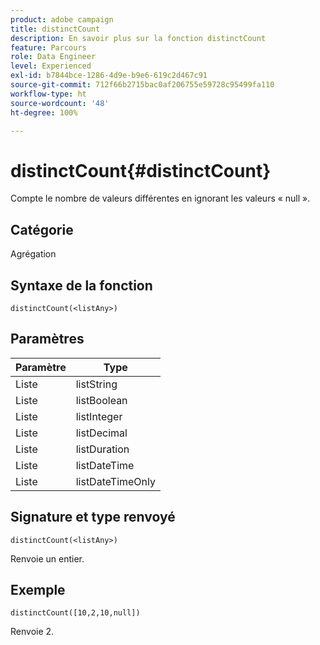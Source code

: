 ```yaml
---
product: adobe campaign
title: distinctCount
description: En savoir plus sur la fonction distinctCount
feature: Parcours
role: Data Engineer
level: Experienced
exl-id: b7844bce-1286-4d9e-b9e6-619c2d467c91
source-git-commit: 712f66b2715bac0af206755e59728c95499fa110
workflow-type: ht
source-wordcount: '48'
ht-degree: 100%

---
```


# distinctCount{#distinctCount}

Compte le nombre de valeurs différentes en ignorant les valeurs « null ».

## Catégorie

Agrégation

## Syntaxe de la fonction

`distinctCount(<listAny>)`

## Paramètres

| Paramètre | Type |
|-----------|------------------|
| Liste | listString |
| Liste | listBoolean |
| Liste | listInteger |
| Liste | listDecimal |
| Liste | listDuration |
| Liste | listDateTime |
| Liste | listDateTimeOnly |

## Signature et type renvoyé

`distinctCount(<listAny>)`

Renvoie un entier.

## Exemple

`distinctCount([10,2,10,null])`

Renvoie 2.
